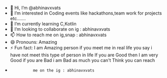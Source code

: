 - 👋 Hi, I’m @abhinavxvats
- 👀 I’m interested in Coding events like hackathons,team work for projects etc.......
- 🌱 I’m currently learning C,Kotlin
- 💞️ I’m looking to collaborate on ig : abhinavxvats
- 📫 How to reach me on ig,snap : abhinavxvats
- 😄 Pronouns: Amazing
- ⚡ Fun fact: I am Amazing person if you meet me in real life you say i have not meet this type of person in life If you are Good then I am very Good if you are Bad i am Bad as much you can't Think you can reach
-               me on the ig : abhinavxvats


